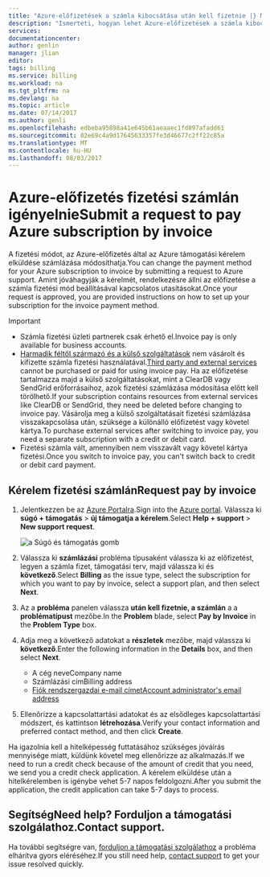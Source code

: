 ```yaml
---
title: "Azure-előfizetések a számla kibocsátása után kell fizetnie |} Microsoft Docs"
description: "Ismerteti, hogyan lehet Azure-előfizetések a számla kibocsátása után kell fizetnie"
services: 
documentationcenter: 
author: genlin
manager: jlian
editor: 
tags: billing
ms.service: billing
ms.workload: na
ms.tgt_pltfrm: na
ms.devlang: na
ms.topic: article
ms.date: 07/14/2017
ms.author: genli
ms.openlocfilehash: edbeba95898a41e645b61aeaaec1fd897afadd61
ms.sourcegitcommit: 02e69c4a9d17645633357fe3d46677c2ff22c85a
ms.translationtype: MT
ms.contentlocale: hu-HU
ms.lasthandoff: 08/03/2017
---
```

# <a name="submit-a-request-to-pay-azure-subscription-by-invoice"></a><span data-ttu-id="3c069-103">Azure-előfizetés fizetési számlán igényelnie</span><span class="sxs-lookup"><span data-stu-id="3c069-103">Submit a request to pay Azure subscription by invoice</span></span>

<span data-ttu-id="3c069-104">A fizetési módot, az Azure-előfizetés által az Azure támogatási kérelem elküldése számlázása módosíthatja.</span><span class="sxs-lookup"><span data-stu-id="3c069-104">You can change the payment method for your Azure subscription to invoice by submitting a request to Azure support.</span></span> <span data-ttu-id="3c069-105">Amint jóváhagyják a kérelmét, rendelkezésre állni az előfizetése a számla fizetési mód beállításával kapcsolatos utasításokat.</span><span class="sxs-lookup"><span data-stu-id="3c069-105">Once your request is approved, you are provided instructions on how to set up your subscription for the invoice payment method.</span></span>

> [!IMPORTANT]
> * <span data-ttu-id="3c069-106">Számla fizetési üzleti partnerek csak érhető el.</span><span class="sxs-lookup"><span data-stu-id="3c069-106">Invoice pay is only available for business accounts.</span></span>
> * <span data-ttu-id="3c069-107">[Harmadik féltől származó és a külső szolgáltatások](billing-understand-your-azure-marketplace-charges.md) nem vásárolt és kifizette számla fizetési használatával.</span><span class="sxs-lookup"><span data-stu-id="3c069-107">[Third party and external services](billing-understand-your-azure-marketplace-charges.md) cannot be purchased or paid for using invoice pay.</span></span> <span data-ttu-id="3c069-108">Ha az előfizetése tartalmazza majd a külső szolgáltatásokat, mint a ClearDB vagy SendGrid erőforrásaihoz, azok fizetési számlázása módosítása előtt kell törölhető.</span><span class="sxs-lookup"><span data-stu-id="3c069-108">If your subscription contains resources from external services like ClearDB or SendGrid, they need be deleted before changing to invoice pay.</span></span> <span data-ttu-id="3c069-109">Vásárolja meg a külső szolgáltatásait fizetési számlázása visszakapcsolása után, szüksége a különálló előfizetést vagy követel kártya.</span><span class="sxs-lookup"><span data-stu-id="3c069-109">To purchase external services after switching to invoice pay, you need a separate subscription with a credit or debit card.</span></span>
> * <span data-ttu-id="3c069-110">Fizetési számla vált, amennyiben nem visszavált vagy követel kártya fizetési.</span><span class="sxs-lookup"><span data-stu-id="3c069-110">Once you switch to invoice pay, you can't switch back to credit or debit card payment.</span></span>

## <a name="request-pay-by-invoice"></a><span data-ttu-id="3c069-111">Kérelem fizetési számlán</span><span class="sxs-lookup"><span data-stu-id="3c069-111">Request pay by invoice</span></span>

1. <span data-ttu-id="3c069-112">Jelentkezzen be az [Azure Portalra](https://portal.azure.com/).</span><span class="sxs-lookup"><span data-stu-id="3c069-112">Sign into the [Azure portal](https://portal.azure.com/).</span></span> <span data-ttu-id="3c069-113">Válassza ki **súgó + támogatás** > **új támogatja a kérelem**.</span><span class="sxs-lookup"><span data-stu-id="3c069-113">Select **Help + support** > **New support request**.</span></span>

    ![a Súgó és támogatás gomb](./media/billing-how-to-pay-by-invoice/helpandsupport.png)
1. <span data-ttu-id="3c069-115">Válassza ki **számlázási** probléma típusaként válassza ki az előfizetést, legyen a számla fizet, támogatási terv, majd válassza ki és **következő**.</span><span class="sxs-lookup"><span data-stu-id="3c069-115">Select **Billing** as the issue type, select the subscription for which you want to pay by invoice, select a support plan, and then select **Next**.</span></span>
1. <span data-ttu-id="3c069-116">Az a **probléma** panelen válassza **után kell fizetnie, a számlán** a a **problématípust** mezőbe.</span><span class="sxs-lookup"><span data-stu-id="3c069-116">In the **Problem** blade, select **Pay by Invoice** in the **Problem Type** box.</span></span>
1. <span data-ttu-id="3c069-117">Adja meg a következő adatokat a **részletek** mezőbe, majd válassza ki **következő**.</span><span class="sxs-lookup"><span data-stu-id="3c069-117">Enter the following information in the **Details** box, and then select **Next**.</span></span>

    * <span data-ttu-id="3c069-118">A cég neve</span><span class="sxs-lookup"><span data-stu-id="3c069-118">Company name</span></span>
    * <span data-ttu-id="3c069-119">Számlázási cím</span><span class="sxs-lookup"><span data-stu-id="3c069-119">Billing address</span></span>
    * [<span data-ttu-id="3c069-120">Fiók rendszergazdai e-mail címet</span><span class="sxs-lookup"><span data-stu-id="3c069-120">Account administrator's email address</span></span>](billing-add-change-azure-subscription-administrator.md#check-the-account-administrator-of-the-subscription)

1. <span data-ttu-id="3c069-121">Ellenőrizze a kapcsolattartási adatokat és az elsődleges kapcsolattartási módszert, és kattintson **létrehozása**.</span><span class="sxs-lookup"><span data-stu-id="3c069-121">Verify your contact information and preferred contact method, and then click **Create**.</span></span>

<span data-ttu-id="3c069-122">Ha igazolnia kell a hitelképesség futtatásához szükséges jóváírás mennyisége miatt, küldünk követel meg ellenőrizze az alkalmazás.</span><span class="sxs-lookup"><span data-stu-id="3c069-122">If we need to run a credit check because of the amount of credit that you need, we send you a credit check application.</span></span> <span data-ttu-id="3c069-123">A kérelem elküldése után a hitelkérelemben is igénybe vehet 5-7 napos feldolgozni.</span><span class="sxs-lookup"><span data-stu-id="3c069-123">After you submit the application, the credit application can take 5-7 days to process.</span></span>

## <a name="need-help-contact-support"></a><span data-ttu-id="3c069-124">Segítség</span><span class="sxs-lookup"><span data-stu-id="3c069-124">Need help?</span></span> <span data-ttu-id="3c069-125">Forduljon a támogatási szolgálathoz.</span><span class="sxs-lookup"><span data-stu-id="3c069-125">Contact support.</span></span>

<span data-ttu-id="3c069-126">Ha további segítségre van, [forduljon a támogatási szolgálathoz](https://portal.azure.com/?#blade/Microsoft_Azure_Support/HelpAndSupportBlade) a probléma elhárítva gyors eléréséhez.</span><span class="sxs-lookup"><span data-stu-id="3c069-126">If you still need help, [contact support](https://portal.azure.com/?#blade/Microsoft_Azure_Support/HelpAndSupportBlade) to get your issue resolved quickly.</span></span>